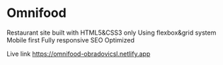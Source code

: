 # Omnifood
 Restaurant site built with HTML5&CSS3 only
 Using flexbox&grid system
 Mobile first
 Fully responsive
 SEO Optimized
 
 Live link https://omnifood-obradovicsl.netlify.app
